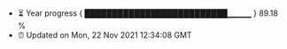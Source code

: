 - ⏳ Year progress { ██████████████████████████▁▁▁▁ } 89.18 %
- ⏰ Updated on Mon, 22 Nov 2021 12:34:08 GMT

